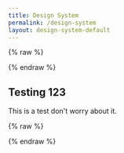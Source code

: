 ```yaml
---
title: Design System
permalink: /design-system
layout: design-system-default
---
```

{% raw %}
<div class="cms">
{% endraw %}

## Testing 123

This is a test don't worry about it.

{% raw %}
</div>
{% endraw %}